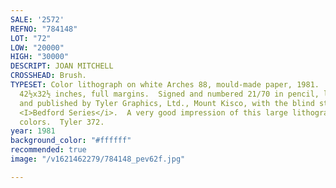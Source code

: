 ```yaml
---
SALE: '2572'
REFNO: "784148"
LOT: "72"
LOW: "20000"
HIGH: "30000"
DESCRIPT: JOAN MITCHELL
CROSSHEAD: Brush.
TYPESET: Color lithograph on white Arches 88, mould-made paper, 1981.  1080x826 mm;
  42½x32½ inches, full margins.  Signed and numbered 21/70 in pencil, lower right.  Printed
  and published by Tyler Graphics, Ltd., Mount Kisco, with the blind stamp lower right.  From
  <I>Bedford Series</i>.  A very good impression of this large lithograph with strong
  colors.  Tyler 372.
year: 1981
background_color: "#ffffff"
recommended: true
image: "/v1621462279/784148_pev62f.jpg"

---
```

